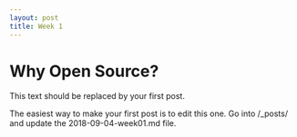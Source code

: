 ```yaml
---
layout: post
title: Week 1
---
```


# Why Open Source?

This text should be replaced by your first post.

The easiest way to make your first post is to edit this one.
Go into /_posts/ and update the 2018-09-04-week01.md file.
